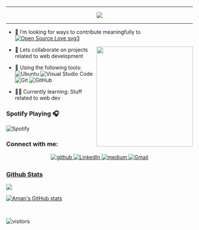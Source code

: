 
<hr>



<p align="center" >
  <img src="https://readme-typing-svg.herokuapp.com?color=5b5b5b&size=30&center=true&vCenter=true&width=550&height=70&lines=Hey+There+👋,+I'm+Aman+Jamshed;A+Developer+💻;+Who+Loves+To+Build+Projects+🛠;I+Am+Learning+And+Improving+Everyday+🕵;">
</p>




<hr>



- 👯 I’m looking for ways to contribute meaningfully to [![Open Source Love svg3](https://badges.frapsoft.com/os/v3/open-source.svg?v=103)](https://github.com/ellerbrock/open-source-badges/)

 <img src="https://octodex.github.com/images/daftpunktocat-thomas.gif" height="270px" width="260px" align="right">


- 💬 Lets collaborate on projects related to web development


- 🔧 Using the following tools: ![Ubuntu](https://img.shields.io/badge/-ubuntu-red?style=plastic&logo=ubuntu&logoColor=white) ![Visual Studio Code](https://img.shields.io/badge/-VS_Code-blue?style=plastic&logo=visual-studio-code) ![Git](https://img.shields.io/badge/-Git-orange?style=plastic&logo=git&logoColor=white) ![GitHub](https://img.shields.io/badge/-GitHub-purple?style=plastic&logo=github)
-  👩‍💻 Currently learning: Stuff related to web dev






### Spotify Playing 🎧

![Spotify](https://spotify-github-readme.vercel.app/api/spotify)






### <b> Connect with me: </b>
<p align="center">
<a href="https://github.com/Aman-Jamshed" target="_blank">
<img src=https://img.shields.io/badge/github-%2324292e.svg?&style=for-the-badge&logo=github&logoColor=white alt=github style="margin-bottom: 5px;" />
</a>
<a href="https://www.linkedin.com/in/aman-jamshed-b63206192/" target="_blank">
<img alt="LinkedIn" src="https://img.shields.io/badge/linkedin%20-%230077B5.svg?&style=for-the-badge&logo=linkedin&logoColor=white"/>
</a>
<a href="https://medium.com/@amanjamshed3" target="_blank">
<img src=https://img.shields.io/badge/medium-%2324292e.svg?&style=for-the-badge&logo=medium&logoColor=white alt=medium style="margin-bottom: 5px;" />
</a>
<a href="mailto:amanjamshed3@gmail.com">
<img alt="Gmail" src="https://img.shields.io/badge/Gmail-D14836?style=for-the-badge&logo=gmail&logoColor=white" />
</p> 




### Github Stats

![](https://activity-graph.herokuapp.com/graph?username=Aman-Jamshed&theme=react-dark&hide_border=true&area=true)

[![Aman's GitHub stats](https://github-readme-stats.vercel.app/api?username=Aman-Jamshed&show_icons=true&theme=rose_pine&repo=github-readme-stats&include_all_commits=true)](https://github.com/Aman-Jamshed/github-readme-stats)

<br>

![visitors](https://visitor-badge.laobi.icu/badge?page_id=Aman-Jamshed.Aman-Jamshed)

[medium]: https://amanjamshed3.medium.com/
[instagram]: https://instagram.com/aman_jamshed_
[linkedin]: https://www.linkedin.com/in/aman-jamshed-b63206192/

